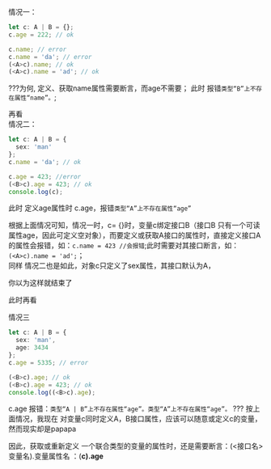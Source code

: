 
情况一：
```ts
let c: A | B = {};
c.age = 222; // ok

c.name; // error
c.name = 'da'; // error
(<A>c).name; // ok
(<A>c).name = 'ad'; // ok
```
???为何, 定义、获取name属性需要断言，而age不需要；
此时 报错`类型“B”上不存在属性“name”。`;

再看  
情况二：
```ts
let c: A | B = {
  sex: 'man'
};
c.name = 'da'; // ok

c.age = 423; //error
(<B>c).age = 423; // ok
console.log(c);
```
此时 定义age属性时 c.age，报错```类型“A”上不存在属性“age”```

根据上面情况可知，情况一时，c= {}时，变量c绑定接口B（接口B 只有一个可读属性age，因此可定义空对象），而要定义或获取A接口的属性时，直接定义接口A的属性会报错，如：``` c.name = 423 //会报错 ```;此时需要对其接口断言，如：```(<A>c).name = 'ad';```；  
同样 情况二也是如此，对象c只定义了sex属性，其接口默认为A，

你以为这样就结束了

此时再看

情况三
```ts
let c: A | B = {
  sex: 'man',
  age: 3434
};
c.age = 5335; // error

(<B>c).age; // ok
(<B>c).age = 423; // ok
console.log((<B>c).age);
```
c.age 报错：```类型“A | B”上不存在属性“age”。类型“A”上不存在属性“age”。```
???
按上面情况，我现在 对变量c同时定义A，B接口属性，应该可以随意或定义c的变量，然而现实却是papapa

因此，获取或重新定义 一个联合类型的变量的属性时，还是需要断言：(<接口名>变量名).变量属性名 ：(<B>c).age